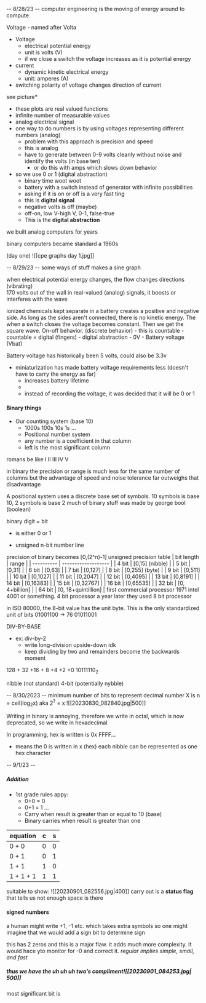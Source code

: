 -- 8/28/23 --
computer engineering is the moving of energy around to compute

Voltage - named after Volta

- Voltage
    - electrical potential energy
    - unit is volts (V)
    - if we close a switch the voltage increases as it is potential energy
- current
    - dynamic kinetic electrical energy
    - unit: amperes (A)
- switching polarity of voltage changes direction of current

see picture*

- these plots are real valued functions
- infinite number of measurable values
- analog electrical signal
- one way to do numbers is by using voltages representing different numbers (analog)
    - problem with this approach is precision and speed
    - this is analog
    - have to generate between 0-9 volts cleanly without noise and identify the volts (in base ten)
        - or do this with amps which slows down behavior
- so we use 0 or 1 (digital abstraction)
    - binary time woot woot
    - battery with a switch instead of generator with infinite possibilities
    - asking if it is on or off is a very fast ting
    - this is **digital signal**
    - negative volts is off (maybe)
    - off-on, low V-high V, 0-1, false-true
    - This is the **digital abstraction**

we built analog computers for years

binary computers became standard a 1960s

(day one)
![[cpe graphs day 1.jpg]]

-- 8/29/23 --
some ways of stuff makes a sine graph

when electrical potential energy changes, the flow changes directions (vibrating)\
170 volts out of the wall
in real-valued (analog) signals, it boosts or interferes with the wave

ionized chemicals kept separate in a battery creates a positive and negative side. As long as the sides aren't connected, there is no kinetic energy. The when a switch closes the voltage becomes constant. Then we get the square wave. On-off behavior. (discrete behavior)
	- this is countable
	- countable = digital (fingers)
	- digital abstraction
	- 0V - Battery voltage (Vbat)

Battery voltage has historically been 5 volts, could also be 3.3v
 - miniaturization has made battery voltage requirements less (doesn't have to carry the energy as far) 
	  - increases battery lifetime
	  - 
   - instead of recording the voltage, it was decided that it will be 0 or 1

#### Binary things
- Our counting system (base 10)
	- 1000s 100s 10s 1s ...
	- Positional number system
	- any number is a coefficient in that column
	- left is the most significant column

romans be like
I II III IV V


in binary the precision or range is much less for the same number of columns but the advantage of speed and noise tolerance far outweighs that disadvantage

A positional system uses a discrete base set of symbols. 10 symbols is base 10, 2 symbols is base 2
much of binary stuff was made by george bool (boolean)

binary digit = bit
- is either 0 or 1

- unsigned n-bit number line

precision of binary becomes [0,(2^n)-1]
unsigned precision table
| bit length | range               |
| ---------- | ------------------- |
| 4 bit      | [0,15] (nibble)     |
| 5 bit      | [0,31]              | 
| 6 bit      | [0,63]              |
| 7 bit      | [0,127]             |
| 8 bit      | [0,255] (byte)      |
| 9 bit      | [0,511]             |
| 10 bit     | [0,1027]            |
| 11 bit     | [0,2047]            |
| 12 bit     | [0,4095]            |
| 13 bit     | [0,8191]            |
| 14 bit     | [0,16383]           |
| 15 bit     | [0,32767]           |
| 16 bit     | [0,65535]           |
| 32 bit     | [0, 4+billion]      |
| 64 bit     | [0, 18+quintillion] |
first commercial processor 1971 intel 4001 or something. 4 bit processor
a year later they used 8 bit processor

in ISO 80000, the 8-bit value has the unit byte. This is the only standardized unit of bits
01001100 -> 76 01011001

DIV-BY-BASE
- ex: div-by-2
	- write long-division upside-down idk
	- keep dividing by two and remainders become the backwards moment

128 + 32 +16 + 8 +4 +2 +0
10111110<sub>2</sub>


nibble (not standard) 4-bit (potentially nybble)


-- 8/30/2023 --
minimum number of bits to represent decimal number X is 
	n = ceil(log<sub>2</sub>x)
	aka 2<sup>?</sup> = x
	![[20230830_082840.jpg|500]]

Writing in binary is annoying, therefore we write in octal, which is now deprecated, so we write in hexadecimal

In programming, hex is written is 0x FFFF...
- means the 0 is written in x (hex)
each nibble can be represented as one hex character

-- 9/1/23 --

##### Addition
- 1st grade rules appy:
	- 0+0 = 0
	- 0+1 = 1 ...
	- Carry when result is greater than or equal to 10 (base)
	- Binary carries when result is greater than one

| equation  | c   | s   |
| --------- | --- | --- |
| 0 + 0     | 0   | 0   |
| 0 + 1     | 0   | 1   |
| 1 + 1     | 1   | 0   |
| 1 + 1 + 1 | 1   | 1   |

suitable to show:
![[20230901_082556.jpg|400]]
carry out is a **status flag** that tells us not enough space is there

#### signed numbers

a human might write +1, -1 etc. which takes extra symbols so one might imagine that we would add a sign bit to determine sign

this has 2 zeros and this is a major flaw. it adds much more complexity. It would hace yto monitor for -0 and correct it. *regular implies simple, small, and fast*

##### thus we have the uh uh uh two's compliment![[20230901_084253.jpg| 500]]
most significant bit is 